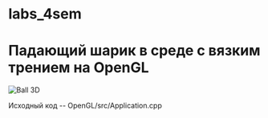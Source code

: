 # labs_4sem

# Падающий шарик в среде с вязким трением на OpenGL
![Ball 3D](https://user-images.githubusercontent.com/55546325/113909231-1d998180-97e0-11eb-8042-dcfdecf348d3.png)

Исходный код -- OpenGL/src/Application.cpp
